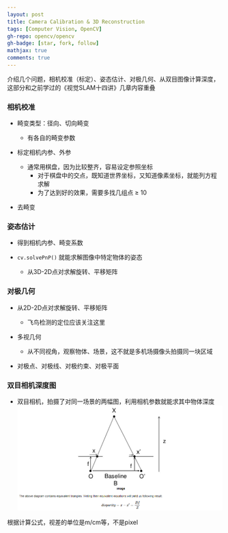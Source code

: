 ```yaml
---
layout: post
title: Camera Calibration & 3D Reconstruction
tags: [Computer Vision, OpenCV]
gh-repo: opencv/opencv
gh-badge: [star, fork, follow]
mathjax: true
comments: true
---
```


介绍几个问题，相机校准（标定）、姿态估计、对极几何、从双目图像计算深度，这部分和之前学过的《视觉SLAM十四讲》几章内容重叠

### 相机校准
* 畸变类型：径向、切向畸变
    - 有各自的畸变参数

* 标定相机内参、外参
    - 通常用棋盘，因为比较整齐，容易设定参照坐标
        - 对于棋盘中的交点，既知道世界坐标，又知道像素坐标，就能列方程求解
        - 为了达到好的效果，需要多找几组点 $\geq$ 10

* 去畸变

### 姿态估计
* 得到相机内参、畸变系数

* `cv.solvePnP()` 就能求解图像中特定物体的姿态
    - 从3D-2D点对求解旋转、平移矩阵

### 对极几何
- 从2D-2D点对求解旋转、平移矩阵
    - 飞鸟检测的定位应该关注这里

- 多视几何
    - 从不同视角，观察物体、场景，这不就是多机场摄像头拍摄同一块区域

- 对极点、对极线、对极约束、对极平面

### 双目相机深度图
- 双目相机，拍摄了对同一场景的两幅图，利用相机参数就能求其中物体深度
![](../img/post/cali_3d_stereo_disparity.png)

根据计算公式，视差的单位是m/cm等，不是pixel